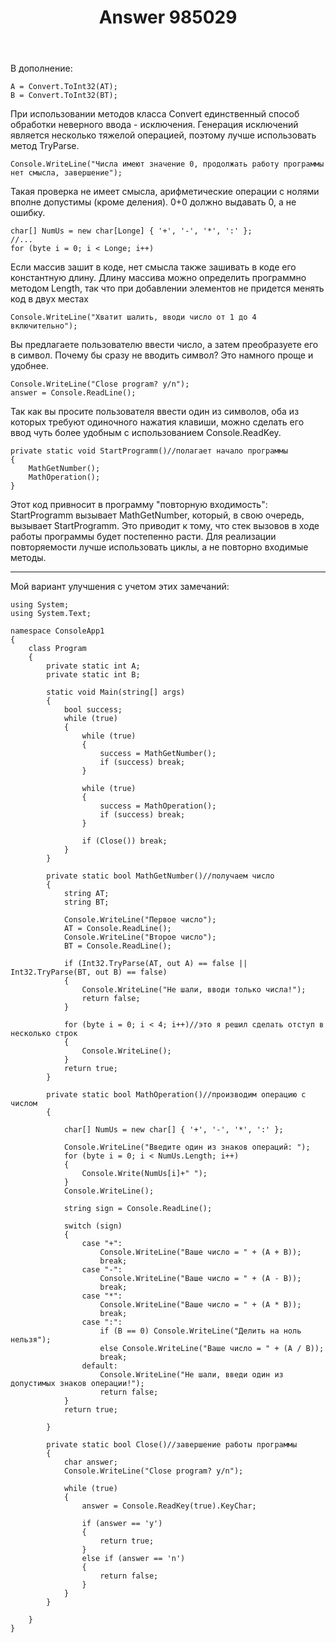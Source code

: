 ﻿---
title: "Answer 985029"
se.owner.user_id: 240512
se.owner.display_name: "MSDN.WhiteKnight"
se.owner.link: "https://ru.stackoverflow.com/users/240512/msdn-whiteknight"
se.answer_id: 985029
se.question_id: 984352
se.post_type: answer
se.score: 3
se.is_accepted: False
---
<p>В дополнение:</p>

<pre><code>A = Convert.ToInt32(AT);
B = Convert.ToInt32(BT);
</code></pre>

<p>При использовании методов класса Convert единственный способ обработки неверного ввода - исключения. Генерация исключений является несколько тяжелой операцией, поэтому лучше использовать метод TryParse.</p>

<pre><code>Console.WriteLine("Числа имеют значение 0, продолжать работу программы нет смысла, завершение");
</code></pre>

<p>Такая проверка не имеет смысла, арифметические операции с нолями вполне допустимы (кроме деления). 0+0 должно выдавать 0, а не ошибку.</p>

<pre><code>char[] NumUs = new char[Longe] { '+', '-', '*', ':' };
//...
for (byte i = 0; i &lt; Longe; i++)
</code></pre>

<p>Если массив зашит в коде, нет смысла также зашивать в коде его константную длину. Длину массива можно определить программно методом Length, так что при добавлении элементов не придется менять код в двух местах</p>

<pre><code>Console.WriteLine("Хватит шалить, вводи число от 1 до 4 включительно");
</code></pre>

<p>Вы предлагаете пользователю ввести число, а затем преобразуете его в символ. Почему бы сразу не вводить символ? Это намного проще и удобнее.</p>

<pre><code>Console.WriteLine("Close program? y/n");
answer = Console.ReadLine();
</code></pre>

<p>Так как вы просите пользователя ввести один из символов, оба из которых требуют одиночного нажатия клавиши, можно сделать его ввод чуть более удобным с использованием Console.ReadKey.</p>

<pre><code>private static void StartProgramm()//полагает начало программы
{
    MathGetNumber();
    MathOperation();
}
</code></pre>

<p>Этот код привносит в программу "повторную входимость": StartProgramm вызывает MathGetNumber, который, в свою очередь, вызывает StartProgramm. Это приводит к тому, что стек вызовов в ходе работы программы будет постепенно расти. Для реализации повторяемости лучше использовать циклы, а не повторно входимые методы.</p>

<hr>

<p>Мой вариант улучшения с учетом этих замечаний:</p>

<pre><code>using System;
using System.Text;

namespace ConsoleApp1
{
    class Program
    {
        private static int A;
        private static int B;

        static void Main(string[] args)
        {
            bool success;
            while (true)
            {
                while (true)
                {
                    success = MathGetNumber();
                    if (success) break;
                }

                while (true)
                {
                    success = MathOperation();
                    if (success) break;
                }                

                if (Close()) break;                 
            }
        }       

        private static bool MathGetNumber()//получаем число
        {
            string AT;
            string BT;

            Console.WriteLine("Первое число");
            AT = Console.ReadLine();
            Console.WriteLine("Второе число");
            BT = Console.ReadLine();

            if (Int32.TryParse(AT, out A) == false || Int32.TryParse(BT, out B) == false)
            {
                Console.WriteLine("Не шали, вводи только числа!");
                return false;
            }

            for (byte i = 0; i &lt; 4; i++)//это я решил сделать отступ в несколько строк
            {
                Console.WriteLine();
            }
            return true;
        }

        private static bool MathOperation()//производим операцию с числом
        {                       

            char[] NumUs = new char[] { '+', '-', '*', ':' };

            Console.WriteLine("Введите один из знаков операций: ");
            for (byte i = 0; i &lt; NumUs.Length; i++)
            {
                Console.Write(NumUs[i]+" ");                
            }
            Console.WriteLine();

            string sign = Console.ReadLine();

            switch (sign)
            {
                case "+":
                    Console.WriteLine("Ваше число = " + (A + B));
                    break;
                case "-":
                    Console.WriteLine("Ваше число = " + (A - B));
                    break;
                case "*":
                    Console.WriteLine("Ваше число = " + (A * B));
                    break;
                case ":":
                    if (B == 0) Console.WriteLine("Делить на ноль нельзя");
                    else Console.WriteLine("Ваше число = " + (A / B));
                    break;
                default:
                    Console.WriteLine("Не шали, введи один из допустимых знаков операции!");
                    return false;
            }
            return true;

        }                

        private static bool Close()//завершение работы программы
        {
            char answer;
            Console.WriteLine("Close program? y/n");

            while (true)
            {
                answer = Console.ReadKey(true).KeyChar;

                if (answer == 'y')
                {
                    return true;
                }
                else if (answer == 'n')
                {
                    return false;
                }                
            }            
        }

    }
}
</code></pre>
